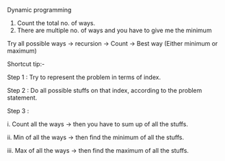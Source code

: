 Dynamic programming

1. Count the total no. of ways.
2. There are multiple no. of ways and you have to give me the minimum

Try all possible ways -> recursion
-> Count
-> Best way (Either minimum or maximum)

Shortcut tip:-

Step 1 : Try to represent the problem in terms of index.

Step 2 : Do all possible stuffs on that index, according to the problem statement.

Step 3 :

i. Count all the ways -> then you have to sum up of all the stuffs.

ii. Min of all the ways -> then find the minimum of all the stuffs. 

iii. Max of all the ways -> then find the maximum of all the stuffs.
